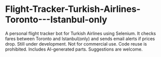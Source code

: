 # Flight-Tracker-Turkish-Airlines-Toronto---Istanbul-only
A personal flight tracker bot for Turkish Airlines using Selenium. It checks fares between Toronto and Istanbul(only) and sends email alerts if prices drop. Still under development. Not for commercial use. Code reuse is prohibited. Includes AI-generated parts. Suggestions are welcome.
